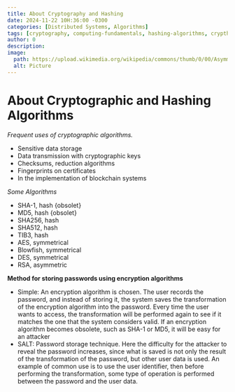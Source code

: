 ```yaml
---
title: About Cryptography and Hashing
date: 2024-11-22 10H:36:00 -0300
categories: [Distributed Systems, Algorithms]
tags: [cryptography, computing-fundamentals, hashing-algorithms, crypthographic-algorithms]
author: 0
description:
image:
  path: https://upload.wikimedia.org/wikipedia/commons/thumb/0/00/Asymmetric_encryption.xcf/640px-Asymmetric_encryption.xcf.png
  alt: Picture
---
```

# About Cryptographic and Hashing Algorithms

*Frequent uses of cryptographic algorithms.*
* Sensitive data storage
* Data transmission with cryptographic keys
* Checksums, reduction algorithms 
* Fingerprints on certificates   
* In the implementation of blockchain systems


*Some Algorithms*
* SHA-1, hash {obsolet}
* MD5, hash {obsolet}
* SHA256, hash
* SHA512, hash
* TIB3, hash
* AES, symmetrical
* Blowfish, symmetrical
* DES, symmetrical
* RSA, asymmetric  


**Method for storing passwords using encryption algorithms**
* Simple: An encryption algorithm is chosen. The user records the password, and instead of storing it, the system saves the transformation of the encryption algorithm into the password. Every time the user wants to access, the transformation will be performed again to see if it matches the one that the system considers valid. If an encryption algorithm becomes obsolete, such as SHA-1 or MD5, it will be easy for an attacker    
* SALT: Password storage technique. Here the difficulty for the attacker to reveal the password increases, since what is saved is not only the result of the transformation of the password, but other user data is used. An example of common use is to use the user identifier, then before performing the transformation, some type of operation is performed between the password and the user data.  

